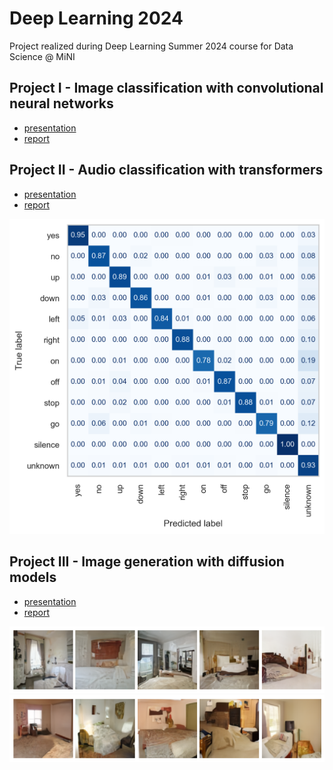 # Deep Learning 2024
Project realized during Deep Learning Summer 2024 course for Data Science @ MiNI

## Project I - Image classification with convolutional neural networks
* [presentation](project1/project1_prez.pdf)
* [report](project1/project1_report.pdf)

## Project II - Audio classification with transformers
* [presentation](project2/project2_prez.pdf)
* [report](project2/project2_report.pdf)

![](project2/images/confusion_matrix_valid.png)

## Project III - Image generation with diffusion models
* [presentation](project3/project3_prez.pdf)
* [report](project3/project3_report.pdf)

![](project3/ddim_10.png)
![](project3/ddim_11.png)